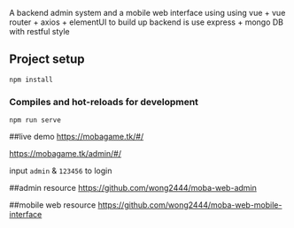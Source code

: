 A backend admin system and a mobile web interface using using vue + vue router + axios + elementUI to build up backend is use express + mongo DB with restful style 

## Project setup
```
npm install
```

### Compiles and hot-reloads for development
```
npm run serve
```

##live demo
https://mobagame.tk/#/<br/>

https://mobagame.tk/admin/#/<br/>

input `admin` & `123456` to login

##admin resource
https://github.com/wong2444/moba-web-admin

##mobile web resource
https://github.com/wong2444/moba-web-mobile-interface
